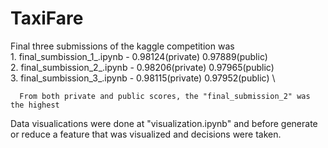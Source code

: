 # TaxiFare
Final three submissions of the kaggle competition was \
      1. final_sumbission_1_.ipynb - 0.98124(private)  0.97889(public) \
      2. final_sumbission_2_.ipynb - 0.98206(private)  0.97965(public) \
      3. final_sumbission_3_.ipynb - 0.98115(private)  0.97952(public) \
      
      From both private and public scores, the "final_submission_2" was the highest


Data visualications were done at "visualization.ipynb" and before generate or reduce a feature that was visualized and decisions were taken.

